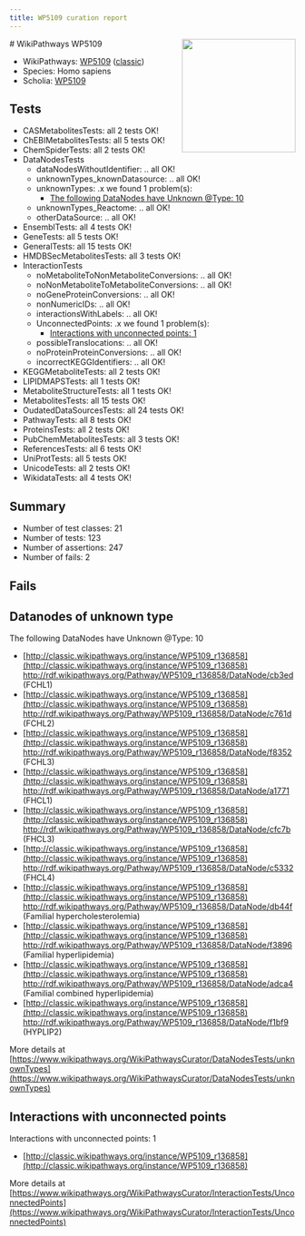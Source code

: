 ```yaml
---
title: WP5109 curation report
---
```


<img style="float: right; width: 200px" src="https://upload.wikimedia.org/wikipedia/commons/thumb/8/83/Wplogo_with_text_500.png/640px-Wplogo_with_text_500.png" />
# WikiPathways WP5109

* WikiPathways: [WP5109](https://wikipathways.org/pathways/WP5109) ([classic](https://classic.wikipathways.org/instance/WP5109))
* Species: Homo sapiens
* Scholia: [WP5109](https://scholia.toolforge.org/wikipathways/WP5109)
## Tests
* CASMetabolitesTests: all 2 tests OK!
* ChEBIMetabolitesTests: all 5 tests OK!
* ChemSpiderTests: all 2 tests OK!
* DataNodesTests
    * dataNodesWithoutIdentifier: .. all OK!
    * unknownTypes_knownDatasource: .. all OK!
    * unknownTypes: .x we found 1 problem(s):
        * [The following DataNodes have Unknown @Type: 10](#ef950831)
    * unknownTypes_Reactome: .. all OK!
    * otherDataSource: .. all OK!
* EnsemblTests: all 4 tests OK!
* GeneTests: all 5 tests OK!
* GeneralTests: all 15 tests OK!
* HMDBSecMetabolitesTests: all 3 tests OK!
* InteractionTests
    * noMetaboliteToNonMetaboliteConversions: .. all OK!
    * noNonMetaboliteToMetaboliteConversions: .. all OK!
    * noGeneProteinConversions: .. all OK!
    * nonNumericIDs: .. all OK!
    * interactionsWithLabels: .. all OK!
    * UnconnectedPoints: .x we found 1 problem(s):
        * [Interactions with unconnected points: 1](#35a61ad9)
    * possibleTranslocations: .. all OK!
    * noProteinProteinConversions: .. all OK!
    * incorrectKEGGIdentifiers: .. all OK!
* KEGGMetaboliteTests: all 2 tests OK!
* LIPIDMAPSTests: all 1 tests OK!
* MetaboliteStructureTests: all 1 tests OK!
* MetabolitesTests: all 15 tests OK!
* OudatedDataSourcesTests: all 24 tests OK!
* PathwayTests: all 8 tests OK!
* ProteinsTests: all 2 tests OK!
* PubChemMetabolitesTests: all 3 tests OK!
* ReferencesTests: all 6 tests OK!
* UniProtTests: all 5 tests OK!
* UnicodeTests: all 2 tests OK!
* WikidataTests: all 4 tests OK!


## Summary

* Number of test classes: 21
* Number of tests: 123
* Number of assertions: 247
* Number of fails: 2

## Fails

<a name="ef950831" />

## Datanodes of unknown type

The following DataNodes have Unknown @Type: 10

* [http://classic.wikipathways.org/instance/WP5109_r136858](http://classic.wikipathways.org/instance/WP5109_r136858) http://rdf.wikipathways.org/Pathway/WP5109_r136858/DataNode/cb3ed (FCHL1)
* [http://classic.wikipathways.org/instance/WP5109_r136858](http://classic.wikipathways.org/instance/WP5109_r136858) http://rdf.wikipathways.org/Pathway/WP5109_r136858/DataNode/c761d (FCHL2)
* [http://classic.wikipathways.org/instance/WP5109_r136858](http://classic.wikipathways.org/instance/WP5109_r136858) http://rdf.wikipathways.org/Pathway/WP5109_r136858/DataNode/f8352 (FCHL3)
* [http://classic.wikipathways.org/instance/WP5109_r136858](http://classic.wikipathways.org/instance/WP5109_r136858) http://rdf.wikipathways.org/Pathway/WP5109_r136858/DataNode/a1771 (FHCL1)
* [http://classic.wikipathways.org/instance/WP5109_r136858](http://classic.wikipathways.org/instance/WP5109_r136858) http://rdf.wikipathways.org/Pathway/WP5109_r136858/DataNode/cfc7b (FHCL3)
* [http://classic.wikipathways.org/instance/WP5109_r136858](http://classic.wikipathways.org/instance/WP5109_r136858) http://rdf.wikipathways.org/Pathway/WP5109_r136858/DataNode/c5332 (FHCL4)
* [http://classic.wikipathways.org/instance/WP5109_r136858](http://classic.wikipathways.org/instance/WP5109_r136858) http://rdf.wikipathways.org/Pathway/WP5109_r136858/DataNode/db44f (Familial
hypercholesterolemia)
* [http://classic.wikipathways.org/instance/WP5109_r136858](http://classic.wikipathways.org/instance/WP5109_r136858) http://rdf.wikipathways.org/Pathway/WP5109_r136858/DataNode/f3896 (Familial
hyperlipidemia)
* [http://classic.wikipathways.org/instance/WP5109_r136858](http://classic.wikipathways.org/instance/WP5109_r136858) http://rdf.wikipathways.org/Pathway/WP5109_r136858/DataNode/adca4 (Familial combined 
hyperlipidemia)
* [http://classic.wikipathways.org/instance/WP5109_r136858](http://classic.wikipathways.org/instance/WP5109_r136858) http://rdf.wikipathways.org/Pathway/WP5109_r136858/DataNode/f1bf9 (HYPLIP2)


More details at [https://www.wikipathways.org/WikiPathwaysCurator/DataNodesTests/unknownTypes](https://www.wikipathways.org/WikiPathwaysCurator/DataNodesTests/unknownTypes)

<a name="35a61ad9" />

## Interactions with unconnected points

Interactions with unconnected points: 1

* [http://classic.wikipathways.org/instance/WP5109_r136858](http://classic.wikipathways.org/instance/WP5109_r136858)


More details at [https://www.wikipathways.org/WikiPathwaysCurator/InteractionTests/UnconnectedPoints](https://www.wikipathways.org/WikiPathwaysCurator/InteractionTests/UnconnectedPoints)

